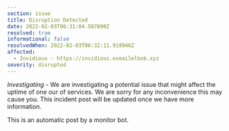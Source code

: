 ```yaml
---
section: issue
title: Disruption Detected
date: 2022-02-03T06:31:04.507890Z
resolved: true
informational: false
resolvedWhen: 2022-02-03T06:32:11.919946Z
affected:
  - Invidious - https://invidious.esmailelbob.xyz
severity: disrupted
---
```

*Investigating* - We are investigating a potential issue that might affect the uptime of one our of services. We are sorry for any inconvenience this may cause you. This incident post will be updated once we have more information.

This is an automatic post by a monitor bot.
        